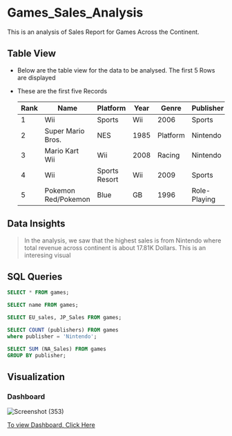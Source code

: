 # Games_Sales_Analysis
This is an analysis of Sales Report for Games Across the Continent.

## Table View
+ Below are the table view for the data to be analysed. The first 5 Rows are displayed
- These are the first five Records

  |Rank|	Name|	Platform	|Year|	Genre	|Publisher	|NA_Sales|	EU_Sales|	JP_Sales|	Other_Sales	|Global_Sales|
  |-----|------|---------|-------|-------|--------|--------|---------|---------|---------|---------|
  |1|	Wii |Sports|	Wii	|2006|	Sports|	Nintendo|	41.49|	29.02|	3.77|	8.46|	82.74|
  |2|	Super Mario Bros.|	NES|	1985|	Platform|	Nintendo|	29.08|	3.58|	6.81|	0.77|	40.24|
  |3|	Mario Kart Wii|	Wii|	2008|	Racing|	Nintendo|	15.85|	12.88|	3.79|	3.31|	35.82|
  |4|	Wii| Sports Resort|	Wii|	2009|	Sports|	Nintendo|	15.75|	11.01|	3.28|	2.96|	33|
  |5|	Pokemon Red/Pokemon| Blue|	GB|	1996|	Role-Playing|	Nintendo|	11.27|	8.89|	10.22|	1|	31.37|

## Data Insights
> In the analysis, we saw that the highest sales is from Nintendo where total revenue across continent is about 17.81K Dollars.
> This is an interesing visual

## SQL Queries

```SQL
SELECT * FROM games;
```
```SQL
SELECT name FROM games;
```
```SQL
SELECT EU_sales, JP_Sales FROM games;
```
```SQL
SELECT COUNT (publishers) FROM games
where publisher = 'Nintendo';
```
```SQL
SELECT SUM (NA_Sales) FROM games
GROUP BY publisher;
```

## Visualization
### Dashboard
![Screenshot (353)](https://github.com/user-attachments/assets/47504bf6-c6f2-4569-91a4-467e65387566)

[To view Dashboard, Click Here](https://ibb.co/7NZqMz46)



